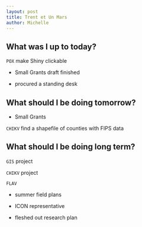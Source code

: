 ```yaml
---
layout: post
title: Trent et Un Mars
author: Michelle
---
```


## What was I up to today?

`POX` make Shiny clickable

* Small Grants draft finished

* procured a standing desk

## What should I be doing tomorrow?

* Small Grants

`CHIKV` find a shapefile of counties with FIPS data

## What should I be doing long term?

`GIS` project 

`CHIKV` project

`FLAV`

* summer field plans

* ICON representative

* fleshed out research plan

<i class="fa fa-code" style="color:pink"> </i>




